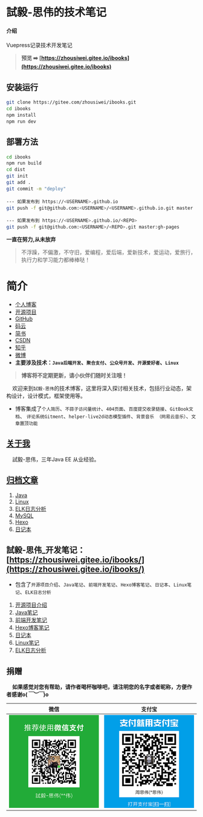 # 試毅-思伟的技术笔记

#### 介绍
Vuepress记录技术开发笔记

> **预览 ➡️ [https://zhousiwei.gitee.io/ibooks](https://zhousiwei.gitee.io/ibooks)**

## 安装运行
```bash
git clone https://gitee.com/zhousiwei/ibooks.git
cd ibooks
npm install
npm run dev
```

## 部署方法
```bash
cd ibooks
npm run build
cd dist
git init
git add .
git commit -m "deploy"

--- 如果发布到 https://<USERNAME>.github.io
git push -f git@github.com:<USERNAME>/<USERNAME>.github.io.git master

--- 如果发布到 https://<USERNAME>.github.io/<REPO>
git push -f git@github.com:<USERNAME>/<REPO>.git master:gh-pages
```

**一直在努力,从未放弃**

> 不浮躁，不偏激，不守旧，爱编程，爱后端，爱新技术，爱运动，爱旅行，执行力和学习能力都棒棒哒！

# 简介
- [个人博客](https://zhousiwei.gitee.io/)
- [开源项目](https://zhousiwei.gitee.io/ibooks/opensource)
- [GitHub](https://github.com/JoeyBling)
- [码云](https://gitee.com/zhousiwei)
- [简书](https://www.jianshu.com/u/02cbf31a043a)
- [CSDN](https://blog.csdn.net/qq_30930805)
- [知乎](https://www.zhihu.com/people/joeybling)
- [微博](http://weibo.com/jayinfo)
- **主要涉及技术：`Java后端开发`、`聚合支付`、`公众号开发`、`开源爱好者`、`Linux`**

> **博客将不定期更新，请小伙伴们随时关注哦！**

&#160;&#160;&#160;&#160;欢迎来到`試毅-思伟`的技术博客，这里将深入探讨相关技术，包括行业动态，架构设计，设计模式，框架使用等。

- 博客集成了`个人简历`、`不蒜子访问量统计`、`404页面`、`百度提交收录链接`、`GitBook文档`、
    `评论系统Gitment`、`helper-live2d动态模型插件`、`背景音乐 （网易云音乐）`、`文章置顶功能`

## [关于我](https://zhousiwei.gitee.io/)
&#160;&#160;&#160;&#160;試毅-思伟，三年Java EE 从业经验。

## [归档文章](https://zhousiwei.gitee.io/)

1. [Java](https://zhousiwei.gitee.io/tags/Java/)
2. [Linux](https://zhousiwei.gitee.io/tags/Linux/)
3. [ELK日志分析](https://zhousiwei.gitee.io/tags/ELK%E6%97%A5%E5%BF%97%E5%88%86%E6%9E%90/)
4. [MySQL](https://zhousiwei.gitee.io/tags/MySQL)
5. [Hexo](https://zhousiwei.gitee.io/tags/Hexo)
6. [日记本](https://zhousiwei.gitee.io/tags/%E6%97%A5%E8%AE%B0%E6%9C%AC/)

## 試毅-思伟_开发笔记：[https://zhousiwei.gitee.io/ibooks/](https://zhousiwei.gitee.io/ibooks/)

- 包含了`开源项目介绍`、`Java笔记`、`前端开发笔记`、`Hexo博客笔记`、`日记本`、`Linux笔记`、`ELK日志分析`

1. [开源项目介绍](https://zhousiwei.gitee.io/ibooks/)
2. [Java笔记](https://zhousiwei.gitee.io/ibooks/java/springboot2.html)
3. [前端开发笔记](https://zhousiwei.gitee.io/ibooks/web/)
4. [Hexo博客笔记](https://zhousiwei.gitee.io/ibooks/hexo/hexo_music.html)
5. [日记本](https://zhousiwei.gitee.io/ibooks/notes/git_branch.html)
6. [Linux笔记](https://zhousiwei.gitee.io/ibooks/linux/glibc.html)
7. [ELK日志分析](https://zhousiwei.gitee.io/ibooks/elk/linux_es5.html)

## 捐赠
&#160;&#160;&#160;&#160;**如果感觉对您有帮助，请作者喝杯咖啡吧，请注明您的名字或者昵称，方便作者感谢o(*￣︶￣*)o**

| 微信 | 支付宝 |
| :---: | :---: |
| ![](./images/weixin.png) | ![](./images/alipay.jpeg) |
